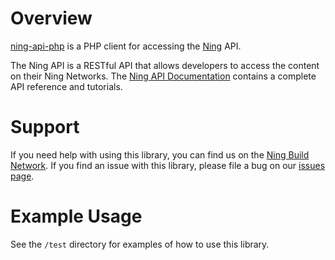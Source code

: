 Overview
========

[ning-api-php][1] is a PHP client for accessing the [Ning][2] API.

The Ning API is a RESTful API that allows developers to access the content on
their Ning Networks. The [Ning API Documentation][3] contains a complete API
reference and tutorials.


Support
=======

If you need help with using this library, you can find us on the [Ning Build
Network][4]. If you find an issue with this library, please file a bug on our
[issues page][5].


Example Usage
=============

See the `/test` directory for examples of how to use this library.


[1]: https://github.com/ning/ning-api-php
[2]: http://www.ning.com/
[3]: http://developer.ning.com/
[4]: http://build.ning.com/
[5]: https://github.com/ning/ning-api-php/issues

